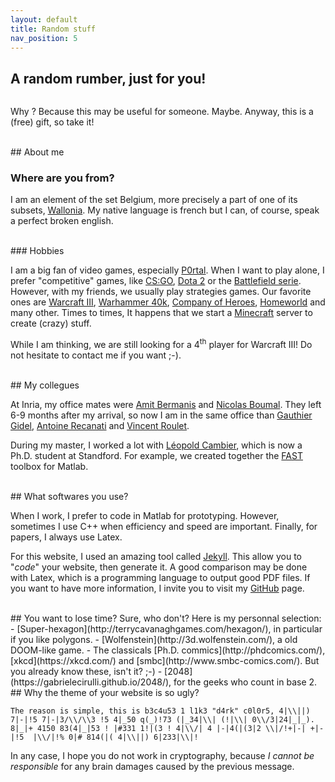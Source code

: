 ```yaml
---
layout: default
title: Random stuff
nav_position: 5
---
```


## A random rumber, just for you!
<pre><code><script>
document.write(">> ")
document.write(Math.random().toFixed(2)*100)
</script></code></pre>
Why ? Because this may be useful for someone. Maybe. Anyway, this is a (free) gift, so take it!

<br>
## About me

### Where are you from?
I am an element of the set Belgium, more precisely a part of one of its subsets, [Wallonia](https://en.wikipedia.org/wiki/Wallonia). My native language is french but I can, of course, speak a perfect broken english.

<br>
### Hobbies

I am a big fan of video games, especially [P0rtal](https://en.wikipedia.org/wiki/Portal_(video_game)). When I want to play alone, I prefer "competitive" games, like [CS:GO](https://en.wikipedia.org/wiki/Counter-Strike:_Global_Offensive), [Dota 2](https://en.wikipedia.org/wiki/Dota_2) or the [Battlefield serie](https://en.wikipedia.org/wiki/Battlefield_(video_game_series)).  
However, with my friends, we usually play strategies games. Our favorite ones are [Warcraft III](https://en.wikipedia.org/wiki/Warcraft_III:_Reign_of_Chaos), [Warhammer 40k](https://en.wikipedia.org/wiki/List_of_Games_Workshop_video_games#Warhammer_40.2C000), [Company of Heroes](https://en.wikipedia.org/wiki/Company_of_Heroes), [Homeworld](https://en.wikipedia.org/wiki/Homeworld) and many other. Times to times, It happens that we start a [Minecraft](https://en.wikipedia.org/wiki/Minecraft) server to create (crazy) stuff.  

While I am thinking, we are still looking for a 4<sup>th</sup> player for Warcraft III! Do not hesitate to contact me if you want ;-).

<br>
## My collegues

At Inria, my office mates were [Amit Bermanis](https://sites.google.com/site/amitbermanis/) and [Nicolas Boumal](https://web.math.princeton.edu/~nboumal/#about). They left 6-9 months after my arrival, so now I am in the same office than [Gauthier Gidel](http://www.di.ens.fr/~gidel/#/), [Antoine Recanati](https://www.di.ens.fr/AntoineRecanati.html.fr) and [Vincent Roulet](http://www.di.ens.fr/~roulet/).  

During my master, I worked a lot with [Léopold Cambier](https://people.stanford.edu/lcambier/), which is now a Ph.D. student at Standford. For example, we 
created together the [FAST](https://web.stanford.edu/~lcambier/fast/) toolbox for Matlab.


<br>
## What softwares you use?

When I work, I prefer to code in Matlab for prototyping. However, sometimes I use C++ when efficiency and speed are important. Finally, for papers, I always use Latex.

For this website, I used an amazing tool called [Jekyll](https://jekyllrb.com/). This allow you to "*code*" your website, then generate it. A good comparison may be done with Latex, which is a programming language to output good PDF files. If you want to have more information, I invite you to visit my [GitHub](https://github.com/windows7lover/homepage) page.


<br>
## You want to lose time?
Sure, who don't? Here is my personnal selection:
- [Super-hexagon](http://terrycavanaghgames.com/hexagon/), in particular if you like polygons.
- [Wolfenstein](http://3d.wolfenstein.com/), a old DOOM-like game.
- The classicals [Ph.D. commics](http://phdcomics.com/), [xkcd](https://xkcd.com/) and [smbc](http://www.smbc-comics.com/). But you already know these, isn't it? ;-)
- [2048](https://gabrielecirulli.github.io/2048/), for the geeks who count in base 2.



<br>
## Why the theme of your website is so ugly?

```
The reason is simple, this is b3c4u53 1 l1k3 "d4rk" c0l0r5, 4|\\||) 7|-|!5 7|-|3/\\/\\3 !5 4|_50 q(_)!73 (|_34|\\| (!|\\| 0\\/3|24|_|_). 8|_|+ 4150 83(4|_|53 ! |#331 1!|(3 ! 4|\\/| 4 |-|4(|(3|2 \\|/!+|-| +|-|!5  |\\/|!% 0|# 814(|( 4|\\||) 6|233|\\|!
```
In any case, I hope you do not work in cryptography, because *I cannot be responsible* for any brain damages caused by the previous message.  


